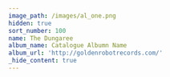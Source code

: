 ```yaml
---
image_path: /images/al_one.png
hidden: true
sort_number: 100
name: The Dungaree
album_name: Catalogue Albumn Name
album_url: 'http://goldenrobotrecords.com/'
_hide_content: true
---
```

